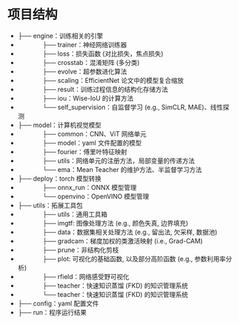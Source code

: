 # 项目结构

- ├── engine：训练相关的引擎
- $~~~~~~~~~~~~~~$├── trainer：神经网络训练器
- $~~~~~~~~~~~~~~$├── loss：损失函数 (对比损失，焦点损失)
- $~~~~~~~~~~~~~~$├── crosstab：混淆矩阵 (多分类)
- $~~~~~~~~~~~~~~$├── evolve：超参数进化算法
- $~~~~~~~~~~~~~~$├── scaling：EfficientNet 论文中的模型复合缩放
- $~~~~~~~~~~~~~~$├── result：训练过程信息的结构化存储方法
- $~~~~~~~~~~~~~~$├── iou：Wise-IoU 的计算方法
- $~~~~~~~~~~~~~~$└── self_supervision：自监督学习 (e.g., SimCLR, MAE)、线性探测
- ├── model：计算机视觉模型
- $~~~~~~~~~~~~~~$├── common：CNN、ViT 网络单元
- $~~~~~~~~~~~~~~$├── model：yaml 文件配置的模型
- $~~~~~~~~~~~~~~$├── fourier：傅里叶特征映射
- $~~~~~~~~~~~~~~$├── utils：网络单元的注册方法，局部变量的传递方法
- $~~~~~~~~~~~~~~$└── ema：Mean Teacher 的维护方法、半监督学习方法
- ├── deploy：torch 模型转换
- $~~~~~~~~~~~~~~$├── onnx_run：ONNX 模型管理
- $~~~~~~~~~~~~~~$└── openvino：OpenVINO 模型管理
- ├── utils：拓展工具包
- $~~~~~~~~~~~~~~$├── utils：通用工具箱
- $~~~~~~~~~~~~~~$├── imgtf: 图像处理方法 (e.g., 颜色失真, 边界填充)
- $~~~~~~~~~~~~~~$├── data：数据集相关处理方法 (e.g., 留出法, 欠采样, 数据池)
- $~~~~~~~~~~~~~~$├── gradcam：梯度加权的类激活映射 (i.e., Grad-CAM)
- $~~~~~~~~~~~~~~$├── prune：非结构化剪枝
- $~~~~~~~~~~~~~~$├── plot: 可视化的基础函数, 以及部分高阶函数 (e.g., 参数利用率分析)
- $~~~~~~~~~~~~~~$├── rfield：网络感受野可视化
- $~~~~~~~~~~~~~~$├── teacher：快速知识蒸馏 (FKD) 的知识管理系统
- $~~~~~~~~~~~~~~$└── teacher：快速知识蒸馏 (FKD) 的知识管理系统
- ├── config：yaml 配置文件
- ├── run：程序运行结果
